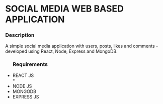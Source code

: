 <h1>SOCIAL MEDIA WEB BASED APPLICATION</h1>

<h3>Description</h3>
<p>A simple social media application with users, posts, likes and comments - developed using React, Node, Express and MongoDB. </p>

<ul><h3>Requirements</h3>
	<li>REACT JS</li>* 
	<li>NODE JS</li>
	<li>MONGODB</li>
	<li>EXPRESS JS</li>
</ul>
